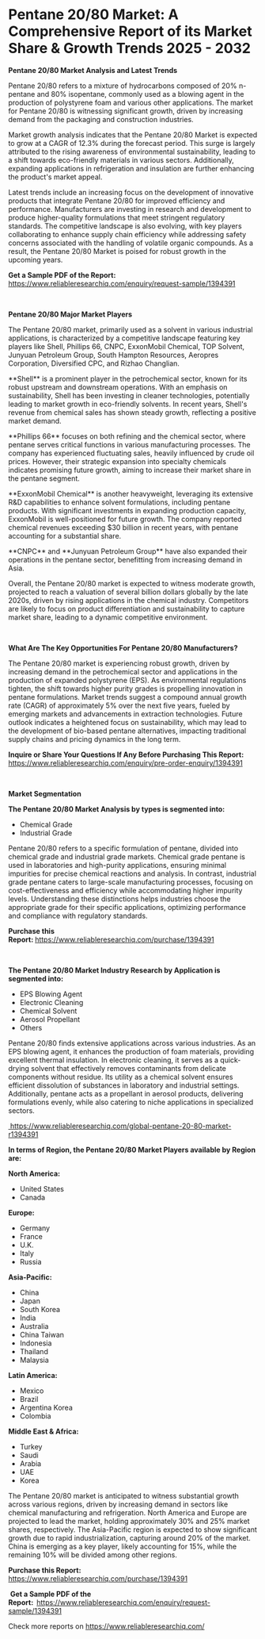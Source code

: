 <p><h1>Pentane 20/80 Market: A Comprehensive Report of its Market Share & Growth Trends 2025 - 2032</h1></p><p><strong>Pentane 20/80 Market Analysis and Latest Trends</strong></p>
<p><p>Pentane 20/80 refers to a mixture of hydrocarbons composed of 20% n-pentane and 80% isopentane, commonly used as a blowing agent in the production of polystyrene foam and various other applications. The market for Pentane 20/80 is witnessing significant growth, driven by increasing demand from the packaging and construction industries.</p><p>Market growth analysis indicates that the Pentane 20/80 Market is expected to grow at a CAGR of 12.3% during the forecast period. This surge is largely attributed to the rising awareness of environmental sustainability, leading to a shift towards eco-friendly materials in various sectors. Additionally, expanding applications in refrigeration and insulation are further enhancing the product's market appeal.</p><p>Latest trends include an increasing focus on the development of innovative products that integrate Pentane 20/80 for improved efficiency and performance. Manufacturers are investing in research and development to produce higher-quality formulations that meet stringent regulatory standards. The competitive landscape is also evolving, with key players collaborating to enhance supply chain efficiency while addressing safety concerns associated with the handling of volatile organic compounds. As a result, the Pentane 20/80 Market is poised for robust growth in the upcoming years.</p></p>
<p><strong>Get a Sample PDF of the Report:&nbsp;</strong> <a href="https://www.reliableresearchiq.com/enquiry/request-sample/1394391?utm_campaign=3296&utm_medium=2&utm_source=Github&utm_content=ia&utm_term=22032025&utm_id=pentane-2080">https://www.reliableresearchiq.com/enquiry/request-sample/1394391</a></p>
<p>&nbsp;</p>
<p><strong>Pentane 20/80 Major Market Players</strong></p>
<p><p>The Pentane 20/80 market, primarily used as a solvent in various industrial applications, is characterized by a competitive landscape featuring key players like Shell, Phillips 66, CNPC, ExxonMobil Chemical, TOP Solvent, Junyuan Petroleum Group, South Hampton Resources, Aeropres Corporation, Diversified CPC, and Rizhao Changlian.</p><p>**Shell** is a prominent player in the petrochemical sector, known for its robust upstream and downstream operations. With an emphasis on sustainability, Shell has been investing in cleaner technologies, potentially leading to market growth in eco-friendly solvents. In recent years, Shell's revenue from chemical sales has shown steady growth, reflecting a positive market demand.</p><p>**Phillips 66** focuses on both refining and the chemical sector, where pentane serves critical functions in various manufacturing processes. The company has experienced fluctuating sales, heavily influenced by crude oil prices. However, their strategic expansion into specialty chemicals indicates promising future growth, aiming to increase their market share in the pentane segment.</p><p>**ExxonMobil Chemical** is another heavyweight, leveraging its extensive R&D capabilities to enhance solvent formulations, including pentane products. With significant investments in expanding production capacity, ExxonMobil is well-positioned for future growth. The company reported chemical revenues exceeding $30 billion in recent years, with pentane accounting for a substantial share.</p><p>**CNPC** and **Junyuan Petroleum Group** have also expanded their operations in the pentane sector, benefitting from increasing demand in Asia. </p><p>Overall, the Pentane 20/80 market is expected to witness moderate growth, projected to reach a valuation of several billion dollars globally by the late 2020s, driven by rising applications in the chemical industry. Competitors are likely to focus on product differentiation and sustainability to capture market share, leading to a dynamic competitive environment.</p></p>
<p>&nbsp;</p>
<p><strong>What Are The Key Opportunities For Pentane 20/80 Manufacturers?</strong></p>
<p><p>The Pentane 20/80 market is experiencing robust growth, driven by increasing demand in the petrochemical sector and applications in the production of expanded polystyrene (EPS). As environmental regulations tighten, the shift towards higher purity grades is propelling innovation in pentane formulations. Market trends suggest a compound annual growth rate (CAGR) of approximately 5% over the next five years, fueled by emerging markets and advancements in extraction technologies. Future outlook indicates a heightened focus on sustainability, which may lead to the development of bio-based pentane alternatives, impacting traditional supply chains and pricing dynamics in the long term.</p></p>
<p><strong>Inquire or Share Your Questions If Any Before Purchasing This Report:</strong> <a href="https://www.reliableresearchiq.com/enquiry/pre-order-enquiry/1394391?utm_campaign=3296&utm_medium=2&utm_source=Github&utm_content=ia&utm_term=22032025&utm_id=pentane-2080">https://www.reliableresearchiq.com/enquiry/pre-order-enquiry/1394391</a></p>
<p>&nbsp;</p>
<p><strong>Market Segmentation</strong></p>
<p><strong>The Pentane 20/80 Market Analysis by types is segmented into:</strong></p>
<p><ul><li>Chemical Grade</li><li>Industrial Grade</li></ul></p>
<p><p>Pentane 20/80 refers to a specific formulation of pentane, divided into chemical grade and industrial grade markets. Chemical grade pentane is used in laboratories and high-purity applications, ensuring minimal impurities for precise chemical reactions and analysis. In contrast, industrial grade pentane caters to large-scale manufacturing processes, focusing on cost-effectiveness and efficiency while accommodating higher impurity levels. Understanding these distinctions helps industries choose the appropriate grade for their specific applications, optimizing performance and compliance with regulatory standards.</p></p>
<p><strong>Purchase this Report:&nbsp;</strong><a href="https://www.reliableresearchiq.com/purchase/1394391?utm_campaign=3296&utm_medium=2&utm_source=Github&utm_content=ia&utm_term=22032025&utm_id=pentane-2080">https://www.reliableresearchiq.com/purchase/1394391</a></p>
<p>&nbsp;</p>
<p><strong>The Pentane 20/80 Market Industry Research by Application is segmented into:</strong></p>
<p><ul><li>EPS Blowing Agent</li><li>Electronic Cleaning</li><li>Chemical Solvent</li><li>Aerosol Propellant</li><li>Others</li></ul></p>
<p><p>Pentane 20/80 finds extensive applications across various industries. As an EPS blowing agent, it enhances the production of foam materials, providing excellent thermal insulation. In electronic cleaning, it serves as a quick-drying solvent that effectively removes contaminants from delicate components without residue. Its utility as a chemical solvent ensures efficient dissolution of substances in laboratory and industrial settings. Additionally, pentane acts as a propellant in aerosol products, delivering formulations evenly, while also catering to niche applications in specialized sectors.</p></p>
<p><a href="https://www.reliableresearchiq.com/global-pentane-20-80-market-r1394391?utm_campaign=3296&utm_medium=2&utm_source=Github&utm_content=ia&utm_term=22032025&utm_id=pentane-2080">&nbsp;https://www.reliableresearchiq.com/global-pentane-20-80-market-r1394391</a></p>
<p><strong>In terms of Region, the Pentane 20/80 Market Players available by Region are:</strong></p>
<p>
    <p> <strong> North America: </strong>
        <ul>
            <li>United States</li>
            <li>Canada</li>
        </ul>
        </p> 
    <p> <strong> Europe: </strong>
        <ul>
            <li>Germany</li>
            <li>France</li>
            <li>U.K.</li>
            <li>Italy</li>
            <li>Russia</li>
        </ul>
        </p> 
    <p> <strong> Asia-Pacific: </strong>
        <ul>
            <li>China</li>
            <li>Japan</li>
            <li>South Korea</li>
            <li>India</li>
            <li>Australia</li>
            <li>China Taiwan</li>
            <li>Indonesia</li>
            <li>Thailand</li>
            <li>Malaysia</li>
        </ul>
        </p> 
    <p> <strong> Latin America: </strong>
        <ul>
            <li>Mexico</li>
            <li>Brazil</li>
            <li>Argentina Korea</li>
            <li>Colombia</li>
        </ul>
        </p> 
    <p> <strong> Middle East & Africa: </strong>
        <ul>
            <li>Turkey</li>
            <li>Saudi</li>
            <li>Arabia</li>
            <li>UAE</li>
            <li>Korea</li>
        </ul>
    </p>
    </p>
<p><p>The Pentane 20/80 market is anticipated to witness substantial growth across various regions, driven by increasing demand in sectors like chemical manufacturing and refrigeration. North America and Europe are projected to lead the market, holding approximately 30% and 25% market shares, respectively. The Asia-Pacific region is expected to show significant growth due to rapid industrialization, capturing around 20% of the market. China is emerging as a key player, likely accounting for 15%, while the remaining 10% will be divided among other regions.</p></p>
<p><strong>Purchase this Report: </strong><a href="https://www.reliableresearchiq.com/purchase/1394391?utm_campaign=3296&utm_medium=2&utm_source=Github&utm_content=ia&utm_term=22032025&utm_id=pentane-2080">https://www.reliableresearchiq.com/purchase/1394391</a></p>
<p>&nbsp;<strong>Get a Sample PDF of the Report:&nbsp;&nbsp;</strong><a href="https://www.reliableresearchiq.com/enquiry/request-sample/1394391?utm_campaign=3296&utm_medium=2&utm_source=Github&utm_content=ia&utm_term=22032025&utm_id=pentane-2080">https://www.reliableresearchiq.com/enquiry/request-sample/1394391</a></p>
<p><strong></strong></p>
<p>Check more reports on <a href="https://www.reliableresearchiq.com/?utm_campaign=3296&utm_medium=2&utm_source=Github&utm_content=ia&utm_term=22032025&utm_id=pentane-2080">https://www.reliableresearchiq.com/</a></p>